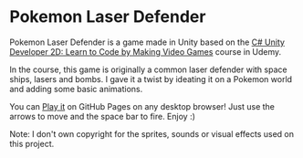 # Pokemon Laser Defender
Pokemon Laser Defender is a game made in Unity based on the [C# Unity Developer 2D: Learn to Code by Making Video Games](https://www.udemy.com/share/101WjsAkoTcF9UQH4=) course in Udemy.

In the course, this game is originally a common laser defender with space ships, lasers and bombs. I gave it a twist by ideating it on a Pokemon world and adding some basic animations.

You can [Play it](https://franfusaro.github.io/pokemon-laser-defender) on GitHub Pages on any desktop browser! Just use the arrows to move and the space bar to fire. Enjoy :)

Note: I don't own copyright for the sprites, sounds or visual effects used on this project.
